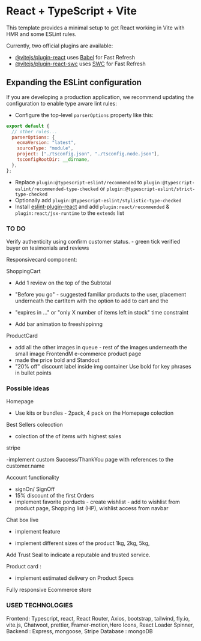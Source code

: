 # React + TypeScript + Vite

This template provides a minimal setup to get React working in Vite with HMR and some ESLint rules.

Currently, two official plugins are available:

- [@vitejs/plugin-react](https://github.com/vitejs/vite-plugin-react/blob/main/packages/plugin-react/README.md) uses [Babel](https://babeljs.io/) for Fast Refresh
- [@vitejs/plugin-react-swc](https://github.com/vitejs/vite-plugin-react-swc) uses [SWC](https://swc.rs/) for Fast Refresh

## Expanding the ESLint configuration

If you are developing a production application, we recommend updating the configuration to enable type aware lint rules:

- Configure the top-level `parserOptions` property like this:

```js
export default {
  // other rules...
  parserOptions: {
    ecmaVersion: "latest",
    sourceType: "module",
    project: ["./tsconfig.json", "./tsconfig.node.json"],
    tsconfigRootDir: __dirname,
  },
};
```

- Replace `plugin:@typescript-eslint/recommended` to `plugin:@typescript-eslint/recommended-type-checked` or `plugin:@typescript-eslint/strict-type-checked`
- Optionally add `plugin:@typescript-eslint/stylistic-type-checked`
- Install [eslint-plugin-react](https://github.com/jsx-eslint/eslint-plugin-react) and add `plugin:react/recommended` & `plugin:react/jsx-runtime` to the `extends` list

### TO DO

Verify authenticity using confirm customer status. - green tick verified buyer on tesimonials and reviews

Responsivecard component:

ShoppingCart

- Add 1 review on the top of the Subtotal

- "Before you go" - suggested familiar products to the user, placement underneath the cartItem with the option to add to cart and the

- "expires in ..." or "only X number of items left in stock" time constraint

- Add bar animation to freeshippinng

ProductCard

- add all the other images in queue - rest of the images underneath the small image FrontendM e-commerce product page
- made the price bold and Standout
- "20% off" discount label inside img container
  Use bold for key phrases in bullet points

### Possible ideas

Homepage

- Use kits or bundles - 2pack, 4 pack on the Homepage colection

Best Sellers colecction

- colection of the of items with highest sales

stripe

-implement custom Success/ThankYou page with references to the customer.name

Account functionality

- signOn/ SignOff
- 15% discount of the first Orders
- implement favorite porducts - create wishlist - add to wishlist from product page, Shopping list (HP), wishlist access from navbar

Chat box live

- implement feature

- implement different sizes of the product 1kg, 2kg, 5kg,

Add Trust Seal to indicate a reputable and trusted service.

Product card :

- implement estimated delivery on Product Specs

Fully responsive Ecommerce store

### USED TECHNOLOGIES

Frontend: Typescript, react, React Router, Axios, bootstrap, tailwind, fly.io, vite.js,  Chatwoot, prettier, Framer-motion,Hero Icons, React Loader Spinner,
Backend : Express, mongoose, Stripe
Database : mongoDB 

